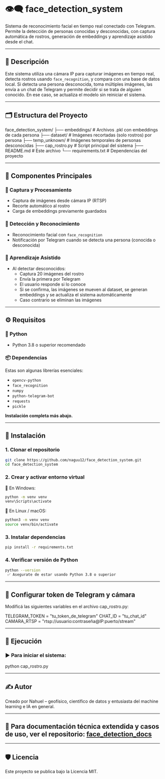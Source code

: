 # 👁️‍🗨️ face_detection_system

Sistema de reconocimiento facial en tiempo real conectado con Telegram. Permite la detección de personas conocidas y desconocidas, con captura automática de rostros, generación de embeddings y aprendizaje asistido desde el chat.

---

## 📌 Descripción

Este sistema utiliza una cámara IP para capturar imágenes en tiempo real, detecta rostros usando `face_recognition`, y compara con una base de datos local. Si detecta una persona desconocida, toma múltiples imágenes, las envía a un chat de Telegram y permite decidir si se trata de alguien conocido. En ese caso, se actualiza el modelo sin reiniciar el sistema.

---

## 🗂️ Estructura del Proyecto

face_detection_system/
├── embeddings/              # Archivos .pkl con embeddings de cada persona
├── dataset/                 # Imágenes recortadas (solo rostros) por persona
├── temp_unknown/            # Imágenes temporales de personas desconocidas
├── cap_rostro.py            # Script principal del sistema
├── README.md                # Este archivo
└── requirements.txt         # Dependencias del proyecto

---

## 🧠 Componentes Principales

### 🔹 Captura y Procesamiento
- Captura de imágenes desde cámara IP (RTSP)
- Recorte automático al rostro
- Carga de embeddings previamente guardados

### 🔹 Detección y Reconocimiento
- Reconocimiento facial con `face_recognition`
- Notificación por Telegram cuando se detecta una persona (conocida o desconocida)

### 🔹 Aprendizaje Asistido
- Al detectar desconocidos:
  - Captura 20 imágenes del rostro
  - Envía la primera por Telegram
  - El usuario responde si lo conoce
  - Si se confirma, las imágenes se mueven al dataset, se generan embeddings y se actualiza el sistema automáticamente
  - Caso contrario se eliminan las imágenes
---

## ⚙️ Requisitos

### 🐍 Python
- Python 3.8 o superior recomendado

### 📦 Dependencias
Estas son algunas librerías esenciales:
- `opencv-python`
- `face_recognition`
- `numpy`
- `python-telegram-bot`
- `requests`
- `pickle`

**Instalación completa más abajo.**

---

## 🚀 Instalación

### 1. Clonar el repositorio
```bash
git clone https://github.com/naguu12/face_detection_system.git
cd face_detection_system
```

### 2. Crear y activar entorno virtual

🔸 En Windows:
```bash
python -m venv venv
venv\Scripts\activate
```

🔸 En Linux / macOS:
```bash
python3 -m venv venv
source venv/bin/activate
```

### 3. Instalar dependencias
```bash
pip install -r requirements.txt
```

### 4. Verificar versión de Python
```bash
python --version
 ✅ Asegurate de estar usando Python 3.8 o superior
```
---

## 🔐 Configurar token de Telegram y cámara
Modificá las siguientes variables en el archivo cap_rostro.py:

TELEGRAM_TOKEN = "tu_token_de_telegram"
CHAT_ID = "tu_chat_id"
CAMARA_RTSP = "rtsp://usuario:contraseña@IP:puerto/stream"

---

## 🧪 Ejecución

### ▶️ Para iniciar el sistema:

python cap_rostro.py

---

## ✍️ Autor
Creado por Nahuel – geofísico, científico de datos y entusiasta del machine learning e IA en general.

---

## 📘 Para documentación técnica extendida y casos de uso, ver el repositorio: [face_detection_docs](https://github.com/naguu12/face_detection_docs)

---

## 🛡️ Licencia
Este proyecto se publica bajo la Licencia MIT.
